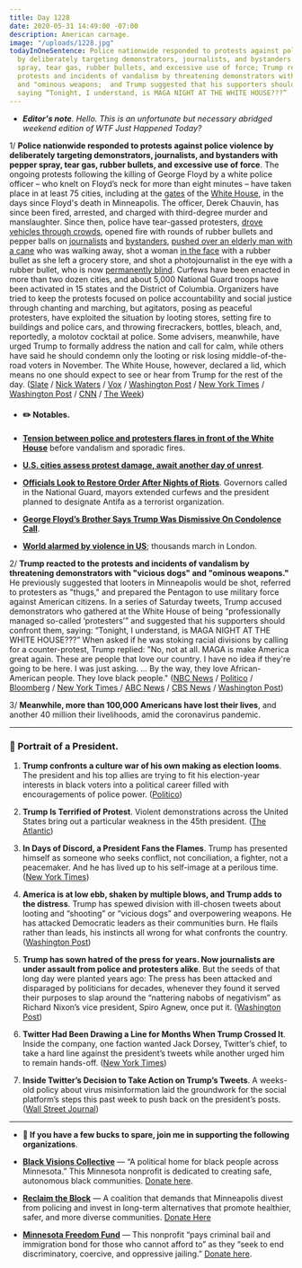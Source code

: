 ```yaml
---
title: Day 1228
date: 2020-05-31 14:49:00 -07:00
description: American carnage.
image: "/uploads/1228.jpg"
todayInOneSentence: Police nationwide responded to protests against police violence
  by deliberately targeting demonstrators, journalists, and bystanders with pepper
  spray, tear gas, rubber bullets, and excessive use of force; Trump reacted to the
  protests and incidents of vandalism by threatening demonstrators with "vicious dogs"
  and "ominous weapons;  and Trump suggested that his supporters should confront protesters,
  saying “Tonight, I understand, is MAGA NIGHT AT THE WHITE HOUSE???”
---
```


* ***Editor's note**. Hello. This is an unfortunate but necessary abridged weekend edition of WTF Just Happened Today?*

1/ **Police nationwide responded to protests against police violence by deliberately targeting demonstrators, journalists, and bystanders with pepper spray, tear gas, rubber bullets, and excessive use of force**. The ongoing protests following the killing of George Floyd by a white police officer – who knelt on Floyd’s neck for more than eight minutes – have taken place in at least 75 cities, including at the [gates](https://www.washingtonpost.com/local/public-safety/trump-accuses-dc-mayor-of-refusing-to-help-secret-service-at-white-house-demonstration-over-killing-of-george-floyd/2020/05/30/9bb59212-a276-11ea-9590-1858a893bd59_story.html) of the [White House](https://www.nbcnews.com/politics/donald-trump/police-use-pepper-spray-protesters-gather-near-white-house-after-n1219751), in the days since Floyd's death in Minneapolis. The officer, Derek Chauvin, has since been fired, arrested, and charged with third-degree murder and manslaughter. Since then, police have tear-gassed protesters, [drove vehicles through crowds](https://www.cnn.com/2020/05/31/us/nypd-truck-george-floyd-protest/index.html), opened fire with rounds of rubber bullets and pepper balls on [journalists](https://www.vox.com/identities/2020/5/31/21276013/police-targeted-journalists-covering-george-floyd-protests) and [bystanders](https://twitter.com/tkerssen/status/1266921821653385225), [pushed over an elderly man with a cane](https://www.youtube.com/watch?v=rKeNdcMhoZE) who was walking away, shot a woman [in the face](https://twitter.com/KevinRKrause/status/1266898396339675137) with a rubber bullet as she left a grocery store, and shot a photojournalist in the eye with a rubber bullet, who is now [permanently blind](https://twitter.com/KillerMartinis/status/1266786161143537669?ref_src=twsrc%5Etfw%7Ctwcamp%5Etweetembed%7Ctwterm%5E1266786161143537669%7Ctwgr%5E&ref_url=https%3A%2F%2Fwww.vox.com%2Fidentities%2F2020%2F5%2F31%2F21276013%2Fpolice-targeted-journalists-covering-george-floyd-protests). Curfews have been enacted in more than two dozen cities, and about 5,000 National Guard troops have been activated in 15 states and the District of Columbia. Organizers have tried to keep the protests focused on police accountability and social justice through chanting and marching, but agitators, posing as peaceful protesters, have exploited the situation by looting stores, setting fire to buildings and police cars, and throwing firecrackers, bottles, bleach, and, reportedly, a molotov cocktail at police. Some advisers, meanwhile, have urged Trump to formally address the nation and call for calm, while others have said he should condemn only the looting or risk losing middle-of-the-road voters in November. The White House, however, declared a lid, which means no one should expect to see or hear from Trump for the rest of the day. ([Slate](https://slate.com/news-and-politics/2020/05/george-floyd-protests-police-violence.html?via=taps_top) / [Nick Waters](https://www.bellingcat.com/news/americas/2020/05/31/us-law-enforcement-are-deliberately-targeting-journalists-during-george-floyd-protests/) / [Vox](https://www.vox.com/2020/5/30/21275507/minneapolis-george-floyd-protests-police-violence) / [Washington Post](https://www.washingtonpost.com/politics/police-turn-more-aggressive-against-protesters-and-bystanders-alike-adding-to-violence-and-chaos/2020/05/31/588ad218-a32f-11ea-b619-3f9133bbb482_story.html) / [New York Times](https://www.nytimes.com/2020/05/30/us/minneapolis-floyd-protests.html?action=click&module=Spotlight&pgtype=Homepage) / [Washington Post](https://www.washingtonpost.com/nation/2020/05/31/george-floyd-protests-live-updates/) / [CNN](https://www.cnn.com/2020/05/31/politics/trump-protests-george-floyd/index.html) / [The Week](https://theweek.com/speedreads/917390/white-house-reportedly-divided-over-whether-trump-should-address-nation-amid-protests))

* #### ✏️ Notables.

* **[Tension between police and protesters flares in front of the White House](https://www.washingtonpost.com/local/public-safety/trump-accuses-dc-mayor-of-refusing-to-help-secret-service-at-white-house-demonstration-over-killing-of-george-floyd/2020/05/30/9bb59212-a276-11ea-9590-1858a893bd59_story.html)** before vandalism and sporadic fires.

* **[U.S. cities assess protest damage, await another day of unrest](https://apnews.com/55933b8695e36337a6bfe96728b3e7f3)**.

* **[Officials Look to Restore Order After Nights of Riots](https://www.wsj.com/articles/george-floyd-protests-minneapolis-11590844180)**. Governors called in the National Guard, mayors extended curfews and the president planned to designate Antifa as a terrorist organization.

* **[George Floyd’s Brother Says Trump Was Dismissive On Condolence Call](https://www.huffpost.com/entry/george-floyd-brother-trump-call_n_5ed2eaa3c5b661690ba187c9?_guc_consent_skip=1590925429)**.

* **[World alarmed by violence in US](https://apnews.com/37d16fa47a8cbc13e12552eb8516cc61)**; thousands march in London.

2/ **Trump reacted to the protests and incidents of vandalism by threatening demonstrators with "vicious dogs" and "ominous weapons."** He previously suggested that looters in Minneapolis would be shot, referred to protesters as "thugs," and prepared the Pentagon to use military force against American citizens. In a series of Saturday tweets, Trump accused demonstrators who gathered at the White House of being “professionally managed so-called ‘protesters’” and suggested that his supporters should confront them, saying: “Tonight, I understand, is MAGA NIGHT AT THE WHITE HOUSE???” When asked if he was stoking racial divisions by calling for a counter-protest, Trump replied: "No, not at all. MAGA is make America great again. These are people that love our country. I have no idea if they're going to be here. I was just asking. ... By the way, they love African-American people. They love black people." ([NBC News](https://www.nbcnews.com/politics/white-house/trump-envisioned-american-carnage-now-he-s-got-it-n1220361) / [Politico](https://www.politico.com/news/2020/05/29/white-house-protest-lock-down-290224) / [Bloomberg](https://www.bloomberg.com/news/articles/2020-05-30/trump-praises-secret-service-slams-protesters-at-white-house?srnd=premium&sref=MIBMEEoj) / [New York Times ](https://www.nytimes.com/2020/05/30/us/politics/trump-threatens-protesters-dogs-weapons.html)/ [ABC News](https://abcnews.go.com/Politics/trump-stokes-racial-divides-reality-odds-efforts-court/story?id=70957826) / [CBS News](https://www.cbsnews.com/news/george-floyd-protest-white-house-president-trump-secret-service/) / [Washington Post](https://www.washingtonpost.com/national-security/2020/05/30/pentagon-offers-active-duty-military-forces-intelligence-help-quell-minnesota-unrest-governor-says/))

3/ **Meanwhile, more than 100,000 Americans have lost their lives**, and another 40 million their livelihoods, amid the coronavirus pandemic.

---

### 👑 Portrait of a President.

1. **Trump confronts a culture war of his own making as election looms**. The president and his top allies are trying to fit his election-year interests in black voters into a political career filled with encouragements of police power. ([Politico](https://www.politico.com/news/2020/05/29/trump-black-voters-police-289564))

2. **Trump Is Terrified of Protest**. Violent demonstrations across the United States bring out a particular weakness in the 45th president. ([The Atlantic](https://www.theatlantic.com/politics/archive/2020/05/white-house-protest-trump-black-lives-matter/612418/))

3. **In Days of Discord, a President Fans the Flames**. Trump has presented himself as someone who seeks conflict, not conciliation, a fighter, not a peacemaker. And he has lived up to his self-image at a perilous time. ([New York Times](https://www.nytimes.com/2020/05/30/us/politics/trump-george-floyd-protests.html))

4. **America is at low ebb, shaken by multiple blows, and Trump adds to the distress**. Trump has spewed division with ill-chosen tweets about looting and “shooting” or “vicious dogs” and overpowering weapons. He has attacked Democratic leaders as their communities burn. He flails rather than leads, his instincts all wrong for what confronts the country. ([Washington Post](https://www.washingtonpost.com/politics/america-is-at-low-ebb-shaken-by-multiple-blows-and-trump-adds-to-the-distress/2020/05/31/2becbd02-a35c-11ea-b619-3f9133bbb482_story.html))

5. **Trump has sown hatred of the press for years. Now journalists are under assault from police and protesters alike**. But the seeds of that long day were planted years ago: The press has been attacked and disparaged by politicians for decades, whenever they found it served their purposes to slap around the “nattering nabobs of negativism” as Richard Nixon’s vice president, Spiro Agnew, once put it. ([Washington Post](https://www.washingtonpost.com/lifestyle/media/trump-has-sown-hatred-of-the-press-for-years-now-journalists-are-under-assault-from-police-and-protesters-alike/2020/05/30/1e6b81ae-a2a3-11ea-81bb-c2f70f01034b_story.html))

6. **Twitter Had Been Drawing a Line for Months When Trump Crossed It**. Inside the company, one faction wanted Jack Dorsey, Twitter’s chief, to take a hard line against the president’s tweets while another urged him to remain hands-off. ([New York Times](https://www.nytimes.com/2020/05/30/technology/twitter-trump-dorsey.html?action=click&module=Top%20Stories&pgtype=Homepage))

7. **Inside Twitter’s Decision to Take Action on Trump’s Tweets**. A weeks-old policy about virus misinformation laid the groundwork for the social platform’s steps this past week to push back on the president’s posts. ([Wall Street Journal](https://www.wsj.com/articles/inside-twitters-decision-to-take-action-on-trumps-tweets-11590866833?mod=hp_lead_pos2))

---

* **👋 If you have a few bucks to spare, join me in supporting the following organizations**.

* **[Black Visions Collective](https://www.blackvisionsmn.org/)** — “A political home for black people across Minnesota.” This Minnesota nonprofit is dedicated to creating safe, autonomous black communities. [Donate here](https://secure.everyaction.com/4omQDAR0oUiUagTu0EG-Ig2).

* **[Reclaim the Block](https://www.reclaimtheblock.org/)** — A coalition that demands that Minneapolis divest from policing and invest in long-term alternatives that promote healthier, safer, and more diverse communities. [Donate Here](https://secure.everyaction.com/zae4prEeKESHBy0MKXTIcQ2)

* **[Minnesota Freedom Fund](https://minnesotafreedomfund.org/)** — This nonprofit “pays criminal bail and immigration bond for those who cannot afford to” as they “seek to end discriminatory, coercive, and oppressive jailing.” [Donate here](https://minnesotafreedomfund.org/donate).